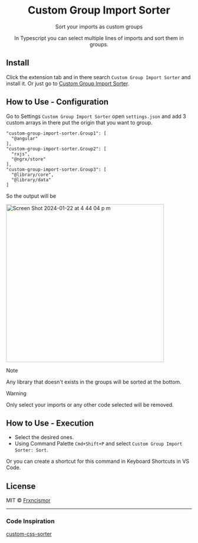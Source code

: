 <h1 align="center"> Custom Group Import Sorter </h1>

<p align="center"> Sort your imports as custom groups </p>
<p align="center"> In Typescript you can select multiple lines of imports and sort them in groups.</p>

## Install

Click the extension tab and in there search `Custom Group Import Sorter` and install it. Or just go to [Custom Group Import Sorter]().

## How to Use - Configuration

Go to Settings `Custom Group Import Sorter` open `settings.json` and add 3 custom arrays in there put the origin that you want to group.

```
"custom-group-import-sorter.Group1": [
  "@angular"
],
"custom-group-import-sorter.Group2": [
  "rxjs",
  "@ngrx/store"
],
"custom-group-import-sorter.Group3": [
  "@library/core",
  "@library/data"
]
```

So the output will be 

<img width="428" alt="Screen Shot 2024-01-22 at 4 44 04 p m" src="https://github.com/frxncismor/custom-group-import-sorter/assets/30633617/f343013f-856f-4ed0-8983-655e82608ad4">

> [!NOTE]
> Any library that doesn't exists in the groups will be sorted at the bottom.

> [!WARNING]
> Only select your imports or any other code selected will be removed.

## How to Use - Execution
- Select the desired ones.
- Using Command Palette `Cmd+Shift+P` and select `Custom Group Import Sorter: Sort`.

Or you can create a shortcut for this command in Keyboard Shortcuts in VS Code.

## License

MIT © [Frxncismor](https://github.com/frxncismor)

---

### Code Inspiration
[custom-css-sorter](https://github.com/nacho87/custom-css-sorter)
